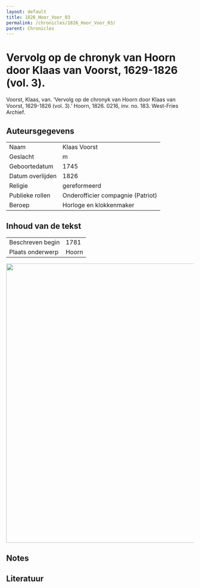 ```yaml
---
layout: default
title: 1826_Hoor_Voor_03
permalink: /chronicles/1826_Hoor_Voor_03/
parent: Chronicles
--- 
```



# Vervolg op de chronyk van Hoorn door Klaas van Voorst, 1629-1826 (vol. 3). 

Voorst, Klaas, van. ‘Vervolg op de chronyk van Hoorn door Klaas van Voorst, 1629-1826 (vol. 3).’ Hoorn, 1826. 0216, inv. no. 183. West-Fries Archief. 

## Auteursgegevens 

| | | 
| --------------- | --------------- | 
| Naam | Klaas Voorst | 
| Geslacht | m | 
 | Geboortedatum | 1745 | 
| Datum overlijden | 1826 | 
| Religie | gereformeerd | 
| Publieke rollen | Onderofficier compagnie (Patriot) | 
| Beroep | Horloge en klokkenmaker  | 

## Inhoud van de tekst 

| | | 
| --------------- | --------------- | 
| Beschreven begin | 1781 | 
| Plaats onderwerp | Hoorn | 

[<img src="..\..\barplots_chronicles\1826_Hoor_Voor_03.jpg" width="750"/>](..\..\barplots_chronicles\1826_Hoor_Voor_03.jpg) 

## Notes 

## Literatuur 

